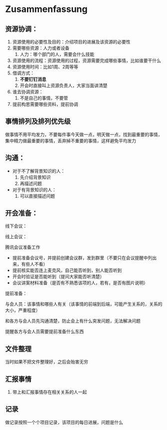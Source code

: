 # Zusammenfassung



## 资源协调：

1. 资源使用的必要性及目的：介绍项目的进展及该资源的必要性
2. 需要哪些资源：人力或者设备
   1. 人力：哪个部门的人，需要会什么技能
3. 资源使用的流程：资源使用的过程，资源需要完成哪些事情，比如谁要干什么
4. 资源使用时间：比如1周、2周等等
5. 借调方式：
   1. **不要钉钉消息**
   2. 开会时直接叫上资源负责人，大家当面讲清楚
6. 谁去协调资源：
   1. 不是自己的事情，不要管
7. 提前构思需要哪些资料，提前协调



## 事情排列及排列优先级

做事情不用平均发力，不要每件事今天做一点，明天做一点，找到最重要的事情，集中精力做最重要的事情，丢弃掉不重要的事情，这样避免平均发力



## 沟通：

- 对于不了解背景知识的人：
  1. 先介绍背景知识
  2. 再描述问题
- 对于有背景知识的人：
  1. 可以直接描述问题



## 开会准备：

线下会议：

线上会议：

腾讯会议准备工作

- 提前准备会议号，并提前创建会议群，发到群里（不要只在会议提醒中列出来，有些人不看）
- 提前核实能否连上麦克风，自己能否听到，别人能否听到
- 开会时验证是否能听到（提问大家能否听清楚）
- 会议讲案材料准备（是否有不熟悉该项的人，若有，是否有图片说明）

提前准备：

与会人员：该事情和哪些人有关（该事情的前端到后端，可能产生关系的，关系的大小，严重程度）

和各方与会人员先沟通清楚，防止会上有什么突发问题，无法解决问题

提醒各方与会人员需要提前准备什么东西



## 文件整理

当时如果不把文件整理好，之后会贻害无穷



## 汇报事情

1. 带上和汇报事情存在相关关系的人一起







## 记录

做记录按照一个个项目记录，该项目的每日进展，问题是什么











































